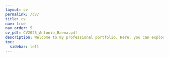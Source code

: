 ```yaml
---
layout: cv
permalink: /cv/
title: cv
nav: true
nav_order: 5
cv_pdf: CV2025_Antonio_Baena.pdf
description: Welcome to my professional portfolio. Here, you can explore my experience, skills, and projects as a Full Stack JavaScript Developer and AWS Architect. Feel free to navigate through the sections or download my resume for more details.
toc:
  sidebar: left
---
```


